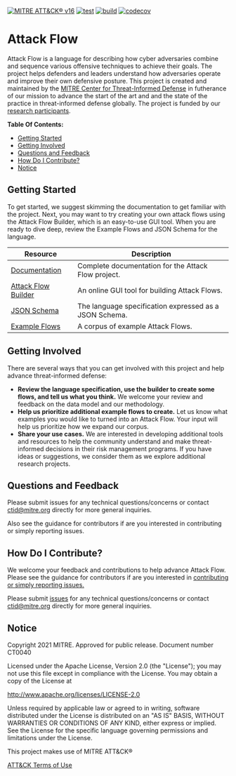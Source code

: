 [![MITRE ATT&CK® v16](https://img.shields.io/badge/MITRE%20ATT%26CK®-v16-red)](https://attack.mitre.org/versions/v16/)
[![test](https://github.com/center-for-threat-informed-defense/attack-flow/actions/workflows/test.yml/badge.svg)](https://github.com/center-for-threat-informed-defense/attack-flow/actions/workflows/test.yml)
[![build](https://github.com/center-for-threat-informed-defense/attack-flow/actions/workflows/build.yml/badge.svg)](https://github.com/center-for-threat-informed-defense/attack-flow/actions/workflows/build.yml)
[![codecov](https://codecov.io/gh/center-for-threat-informed-defense/attack-flow/branch/main/graph/badge.svg?token=MSGpc9mM6U)](https://codecov.io/gh/center-for-threat-informed-defense/attack-flow)

<!--
When updating README.md, take a look at overview.rst and consider if you should
make the same updates there.
-->

# Attack Flow

Attack Flow is a language for describing how cyber adversaries combine and sequence various offensive
techniques to achieve their goals. The project helps defenders and leaders understand how adversaries operate
and improve their own defensive posture. This project is created and maintained by the [MITRE Center
for Threat-Informed Defense](https://ctid.mitre.org/) in futherance of our mission to advance the
start of the art and and the state of the practice in threat-informed defense globally. The project is funded
by our [research participants](https://ctid.mitre.org/projects/attack-flow#participants-section).

**Table Of Contents:**

- [Getting Started](#getting-started)
- [Getting Involved](#getting-involved)
- [Questions and Feedback](#questions-and-feedback)
- [How Do I Contribute?](#how-do-i-contribute)
- [Notice](#notice)

## Getting Started

To get started, we suggest skimming the documentation to get familiar with the project. Next, you may want to try creating
your own attack flows using the Attack Flow Builder, which is an easy-to-use GUI tool. When you are ready to dive deep,
review the Example Flows and JSON Schema for the language.

| Resource                                                                                    | Description                                            |
| ------------------------------------------------------------------------------------------- | ------------------------------------------------------ |
| [Documentation](https://center-for-threat-informed-defense.github.io/attack-flow/)          | Complete documentation for the Attack Flow project.    |
| [Attack Flow Builder](https://center-for-threat-informed-defense.github.io/attack-flow/ui/) | An online GUI tool for building Attack Flows.          |
| [JSON Schema](/stix/attack-flow-schema-2.0.0.json)                                          | The language specification expressed as a JSON Schema. |
| [Example Flows](/corpus/)                                                                   | A corpus of example Attack Flows.                      |

## Getting Involved

There are several ways that you can get involved with this project and help
advance threat-informed defense:

- **Review the language specification, use the builder to create some flows, and tell us what you think.** We
  welcome your review and feedback on the data model and our methodology.
- **Help us prioritize additional example flows to create.** Let us know what examples you would like to
  turned into an Attack Flow. Your input will help us prioritize how we expand our corpus.
- **Share your use cases.** We are interested in developing additional tools and resources to help the
  community understand and make threat-informed decisions in their risk management programs. If you have ideas
  or suggestions, we consider them as we explore additional research projects.

## Questions and Feedback

Please submit issues for any technical questions/concerns or contact ctid@mitre.org directly for
more general inquiries.

Also see the guidance for contributors if are you interested in contributing or simply reporting issues.

## How Do I Contribute?

We welcome your feedback and contributions to help advance Attack Flow. Please see the guidance for
contributors if are you interested in [contributing or simply reporting issues.](/CONTRIBUTING.md)

Please submit [issues](https://github.com/center-for-threat-informed-defense/attack-flow/issues) for any
technical questions/concerns or contact ctid@mitre.org directly for more general inquiries.

## Notice

Copyright 2021 MITRE. Approved for public release. Document number CT0040

Licensed under the Apache License, Version 2.0 (the "License"); you may not use this file except in compliance
with the License. You may obtain a copy of the License at

http://www.apache.org/licenses/LICENSE-2.0

Unless required by applicable law or agreed to in writing, software distributed under the License is
distributed on an "AS IS" BASIS, WITHOUT WARRANTIES OR CONDITIONS OF ANY KIND, either express or implied. See
the License for the specific language governing permissions and limitations under the License.

This project makes use of MITRE ATT&CK®

[ATT&CK Terms of Use](https://attack.mitre.org/resources/terms-of-use/)
